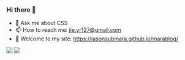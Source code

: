 ### Hi there 👋

<!-- **JasonSubMara/JasonSubMara** is a ✨ _special_ ✨ repository because its `README.md` (this file) appears on your GitHub profile. -->

<!-- Here are some ideas to get you started: -->

<!-- - 🔭 I’m currently working on ...
- 🌱 I’m currently learning ...
- 👯 I’m looking to collaborate on ...
- 🤔 I’m looking for help with ... -->
- 💬 Ask me about CSS
- 📫 How to reach me: jie.yr127@gmail.com
- 🎉 Welcome to my site: https://jasonsubmara.github.io/marablog/
<!-- - 😄 Pronouns: ...
- ⚡ Fun fact: ... -->


![](https://github-readme-stats.vercel.app/api?username=JasonSubMara&show_icons=true&icon_color=0366d6&text_color=24292e&bg_color=ffffff&hide_title=true)
![](https://github-readme-stats.vercel.app/api/top-langs/?username=JasonSubMara&layout=compact)
